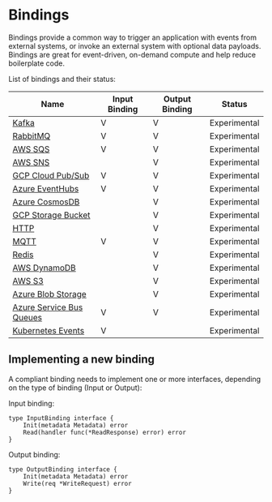 # Bindings

Bindings provide a common way to trigger an application with events from external systems, or invoke an external system with optional data payloads.
Bindings are great for event-driven, on-demand compute and help reduce boilerplate code.

List of bindings and their status:

| Name  | Input Binding | Output Binding | Status
| ------------- | -------------- | -------------  | ------------- |
| [Kafka](./kafka) | V | V | Experimental |
| [RabbitMQ](./rabbitmq) | V  | V | Experimental |
| [AWS SQS](./aws/sqs) | V | V | Experimental |
| [AWS SNS](./aws/sns) |  | V | Experimental |
| [GCP Cloud Pub/Sub](./gcp/pubsub) | V | V | Experimental |
| [Azure EventHubs](./azure/eventhubs) | V | V | Experimental |
| [Azure CosmosDB](./azure/cosmosdb) | | V | Experimental |
| [GCP Storage Bucket](./gcp/bucket)  | | V | Experimental |
| [HTTP](./http) |  | V | Experimental |
| [MQTT](./mqtt) | V | V | Experimental |
| [Redis](./redis) |  | V | Experimental |
| [AWS DynamoDB](./aws/dynamodb) | | V | Experimental |
| [AWS S3](./aws/s3) | | V | Experimental |
| [Azure Blob Storage](./azure/blobstorage) | | V | Experimental |
| [Azure Service Bus Queues](./azure/servicebusqueues) | V | V | Experimental |
| [Kubernetes Events](./kubernetes) | V | | Experimental |

## Implementing a new binding

A compliant binding needs to implement one or more interfaces, depending on the type of binding (Input or Output):

Input binding:

```
type InputBinding interface {
	Init(metadata Metadata) error
	Read(handler func(*ReadResponse) error) error
}
```

Output binding:

```
type OutputBinding interface {
	Init(metadata Metadata) error
	Write(req *WriteRequest) error
}
```
